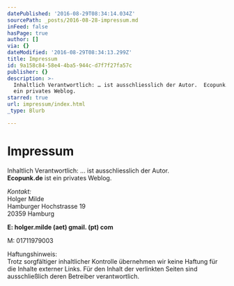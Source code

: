 ```yaml
---
datePublished: '2016-08-29T08:34:14.034Z'
sourcePath: _posts/2016-08-28-impressum.md
inFeed: false
hasPage: true
author: []
via: {}
dateModified: '2016-08-29T08:34:13.299Z'
title: Impressum
id: 9a158c84-58e4-4ba5-944c-d7f7f27fa57c
publisher: {}
description: >-
  Inhaltlich Verantwortlich: … ist ausschliesslich der Autor.  Ecopunk.de ist
  ein privates Weblog.
starred: true
url: impressum/index.html
_type: Blurb

---
```

# Impressum

Inhaltlich Verantwortlich: ... ist ausschliesslich der Autor.   
**Ecopunk.de** ist ein privates Weblog.

_Kontakt:_  
Holger Milde  
Hamburger Hochstrasse 19  
20359 Hamburg

**E: holger.milde (aet) gmail. (pt) com**

M: 01711979003

Haftungshinweis:  
Trotz sorgfältiger inhaltlicher Kontrolle übernehmen wir keine Haftung für die Inhalte externer Links. Für den Inhalt der verlinkten Seiten sind ausschließlich deren Betreiber verantwortlich.